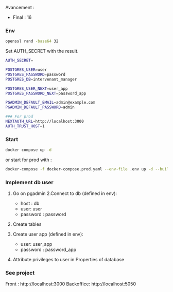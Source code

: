 Avancement :

- Final : 16

### Env
```bash
openssl rand -base64 32
```

Set AUTH_SECRET with the result.

```bash
AUTH_SECRET=

POSTGRES_USER=user
POSTGRES_PASSWORD=password
POSTGRES_DB=intervenant_manager

POSTGRES_USER_NEXT=user_app
POSTGRES_PASSWORD_NEXT=password_app

PGADMIN_DEFAULT_EMAIL=admin@example.com
PGADMIN_DEFAULT_PASSWORD=admin

### For prod
NEXTAUTH_URL=http://localhost:3000
AUTH_TRUST_HOST=1
```

### Start

```bash
docker compose up -d
```

or start for prod with :

```bash
docker-compose -f docker-compose.prod.yaml --env-file .env up -d --build
```

### Implement db user
1. Go on pgadmin
2.Connect to db (defined in env):
    - host : db
    - user: user
    - password : password
    

3. Create tables
4. Create user app (defined in env):
    - user: user_app
    - password : password_app
5. Attribute privileges to user in Properties of database

### See project

Front : http://localhost:3000
Backoffice: http://localhost:5050
